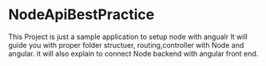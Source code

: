 # NodeApiBestPractice

This Project is just a sample application to setup node with angualr
It will guide you with proper folder structuer, routing,controller with Node and angular.
it will also explain to connect Node backend with angular front end.

